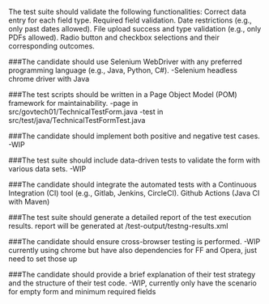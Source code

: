 The test suite should validate the following functionalities:
Correct data entry for each field type.
Required field validation.
Date restrictions (e.g., only past dates allowed).
File upload success and type validation (e.g., only PDFs allowed).
Radio button and checkbox selections and their corresponding outcomes.

###The candidate should use Selenium WebDriver with any preferred programming language (e.g., Java, Python, C#).
-Selenium headless chrome driver with Java

###The test scripts should be written in a Page Object Model (POM) framework for maintainability.
-page in src/govtech01/TechnicalTestForm.java
-test in src/test/java/TechnicalTestFormTest.java

###The candidate should implement both positive and negative test cases.
-WIP

###The test suite should include data-driven tests to validate the form with various data sets.
-WIP

###The candidate should integrate the automated tests with a Continuous Integration (CI) tool (e.g., Gitlab, Jenkins, CircleCI).
Github Actions (Java CI with Maven)

###The test suite should generate a detailed report of the test execution results.
report will be generated at /test-output/testng-results.xml

###The candidate should ensure cross-browser testing is performed.
-WIP currently using chrome but have also dependencies for FF and Opera, just need to set those up

###The candidate should provide a brief explanation of their test strategy and the structure of their test code.
-WIP, currently only have the scenario for empty form and minimum required fields
